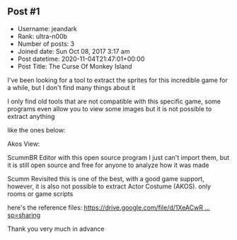 ## Post #1
- Username: jeandark
- Rank: ultra-n00b
- Number of posts: 3
- Joined date: Sun Oct 08, 2017 3:17 am
- Post datetime: 2020-11-04T21:47:01+00:00
- Post Title: The Curse Of Monkey Island

I've been looking for a tool to extract the sprites for this incredible game for a while, but I don't find many things about it

I only find old tools that are not compatible with this specific game, some programs even allow you to view some images but it is not possible to extract anything

like the ones below:

Akos View:


ScummBR Editor
with this open source program I just can't import them, but it is still open source and free for anyone to analyze how it was made


Scumm Revisited
this is one of the best, with a good game support, however,
it is also not possible to extract Actor Costume (AKOS). only rooms or game scripts


here's the reference files:
[https://drive.google.com/file/d/1XeACwR ... sp=sharing](https://drive.google.com/file/d/1XeACwREqtoqykUmgFJWGCCZgcpASA5rg/view?usp=sharing)


Thank you very much in advance
